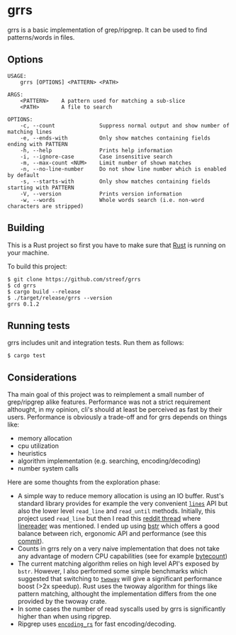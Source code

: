 # grrs

grrs is a basic implementation of grep/ripgrep. It can be used to find patterns/words
in files. 

## Options 

```
USAGE:
    grrs [OPTIONS] <PATTERN> <PATH>

ARGS:
    <PATTERN>    A pattern used for matching a sub-slice
    <PATH>       A file to search

OPTIONS:
    -c, --count              Suppress normal output and show number of matching lines
    -e, --ends-with          Only show matches containing fields ending with PATTERN
    -h, --help               Prints help information
    -i, --ignore-case        Case insensitive search
    -m, --max-count <NUM>    Limit number of shown matches
    -n, --no-line-number     Do not show line number which is enabled by default
    -s, --starts-with        Only show matches containing fields starting with PATTERN
    -V, --version            Prints version information
    -w, --words              Whole words search (i.e. non-word characters are stripped)
```


## Building

This is a Rust project so first you have to make sure that [Rust](https://www.rust-lang.org/)
is running on your machine.

To build this project:

```
$ git clone https://github.com/streof/grrs
$ cd grrs
$ cargo build --release
$ ./target/release/grrs --version
grrs 0.1.2
```

## Running tests

grrs includes unit and integration tests. Run them as follows:

```
$ cargo test
```

## Considerations

Tha main goal of this project was to reimplement a small number of grep/ripgrep
alike features. Performance was not a strict requirement althought, in my
opinion, cli's should at least be perceived as fast by their users. Performance
is obviously a trade-off and for grrs depends on things like:

- memory allocation
- cpu utilization
- heuristics
- algorithm implementation (e.g. searching, encoding/decoding)
- number system calls

Here are some thoughts from the exploration phase:

- A simple way to reduce memory allocation is using an IO buffer. Rust's
standard library provides for example the very convenient [`lines`](https://doc.rust-lang.org/std/io/trait.BufRead.html#method.lines) API but also the lower level `read_line` and `read_until` methods. Initially, this
project used `read_line` but then I read this [reddit thread](https://www.reddit.com/r/rust/comments/cqpswx/processing_data_line_by_line_from_stdin_rust/) where [linereader](https://github.com/Freaky/rust-linereader)
was mentioned. I ended up using [bstr](https://github.com/BurntSushi/bstr) which
offers a good balance between rich, ergonomic API and performance (see this [commit](https://github.com/BurntSushi/bstr/commit/66dee497c8da16f397c1d0952e58dadf04b66b5c)).
- Counts in grrs rely on a very naive implementation that does not take any
advantage of modern CPU capabilities (see for example [bytecount](https://github.com/llogiq/bytecount))
- The current matching algorithm relies on high level API's exposed by `bstr`.
However, I also performed some simple benchmarks which suggested that switching
to [`twoway`](https://github.com/bluss/twoway) will give a significant performance
boost (>2x speedup). Rust uses the twoway algorithm for things like pattern
matching, althought the implementation differs from the one provided by the twoway
crate.
- In some cases the number of read syscalls used by grrs is significantly higher
than when using ripgrep.
- Ripgrep uses [`encoding_rs`](https://github.com/hsivonen/encoding_rs) for fast
encoding/decoding.
